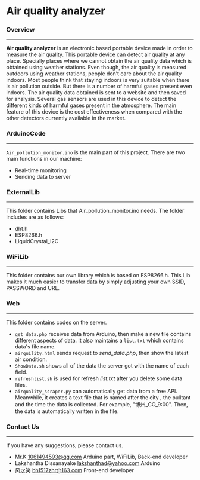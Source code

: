 # Air quality analyzer


### Overview
***

**Air quality analyzer** is an electronic based portable device made in order to measure the air quality. This portable device can detect air quality at any place. Specially places where we cannot obtain the air quality data which is obtained using weather stations. Even though, the air quality is measured outdoors using weather stations, people don’t care about the air quality indoors. Most people think that staying indoors is very suitable when there is air pollution outside. But there is a number of harmful gases present even indoors. The air quality data obtained is sent to a website and then saved for analysis. Several gas sensors are used in this device to detect the different kinds of harmful gases present in the atmosphere. The main feature of this device is the cost effectiveness when compared with the other detectors currently available in the market.



### ArduinoCode
***
`Air_pollution_monitor.ino` is the main part of this project. There are two main functions in our machine:
* Real-time monitoring 
* Sending data to server



### ExternalLib
***
This folder contains Libs that Air_pollution_monitor.ino needs. The folder includes are as follows:
* dht.h
* ESP8266.h
* LiquidCrystal_I2C



### WiFiLib
***
This folder contains our own library which is based on ESP8266.h. This Lib makes it much easier to transfer data by simply adjusting your own SSID, PASSWORD and URL.



### Web
***
This folder contains codes on the server.
* `get_data.php` receives data from Arduino, then make a new file contains different aspects of data. It also maintains a `list.txt` which contains data's file name.
* `airquility.html` sends request to *send_data.php*, then show the latest air condition.
* `ShowData.sh` shows all of the data the server got with the name of each field.
* `refreshlist.sh` is used for refresh *list.txt* after you delete some data files.
* `airquality_scraper.py` can automatically get data from a free API. Meanwhile, it creates a text file that is named after the city , the pulltant and the time the data is collected.  For example, "博州_CO_9:00". Then, the data is automatically written in the file.



### Contact Us
***
If you have any suggestions, please contact us.
* Mr.K  [1061494593@qq.com](mailto:1061494593@qq.com) Arduino part, WiFiLib, Back-end developer
* Lakshantha Dissanayake [lakshanthad@yahoo.com](mailto:lakshanthad@yahoo.com) Arduino
* 风之笑 [bh1517zhr@163.com](mailto:bh1517zhr@163.com) Front-end developer
